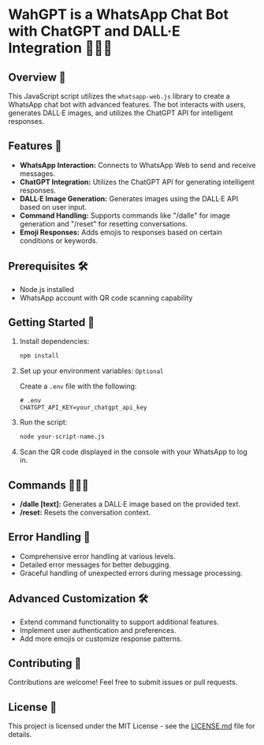# WahGPT is a WhatsApp Chat Bot with ChatGPT and DALL·E Integration 🤖💬🎨
## Overview 🚀
This JavaScript script utilizes the `whatsapp-web.js` library to create a WhatsApp chat bot with advanced features. The bot interacts with users, generates DALL·E images, and utilizes the ChatGPT API for intelligent responses.

## Features 🌟
- **WhatsApp Interaction:** Connects to WhatsApp Web to send and receive messages.
- **ChatGPT Integration:** Utilizes the ChatGPT API for generating intelligent responses.
- **DALL·E Image Generation:** Generates images using the DALL·E API based on user input.
- **Command Handling:** Supports commands like "/dalle" for image generation and "/reset" for resetting conversations.
- **Emoji Responses:** Adds emojis to responses based on certain conditions or keywords.

## Prerequisites 🛠️
- Node.js installed
- WhatsApp account with QR code scanning capability

## Getting Started 🏁
1. Install dependencies:

   ```bash
   npm install
   ```

2. Set up your environment variables: `Optional`

   Create a `.env` file with the following:

   ```dotenv
   # .env
   CHATGPT_API_KEY=your_chatgpt_api_key
   ```

3. Run the script:

   ```bash
   node your-script-name.js
   ```

4. Scan the QR code displayed in the console with your WhatsApp to log in.
## Commands 🤖👨‍💻

- **/dalle [text]:** Generates a DALL·E image based on the provided text.
- **/reset:** Resets the conversation context.

## Error Handling 🚨
- Comprehensive error handling at various levels.
- Detailed error messages for better debugging.
- Graceful handling of unexpected errors during message processing.

## Advanced Customization 🛠️
- Extend command functionality to support additional features.
- Implement user authentication and preferences.
- Add more emojis or customize response patterns.

## Contributing 🤝

Contributions are welcome! Feel free to submit issues or pull requests.

## License 📄

This project is licensed under the MIT License - see the [LICENSE.md](LICENSE.md) file for details.
